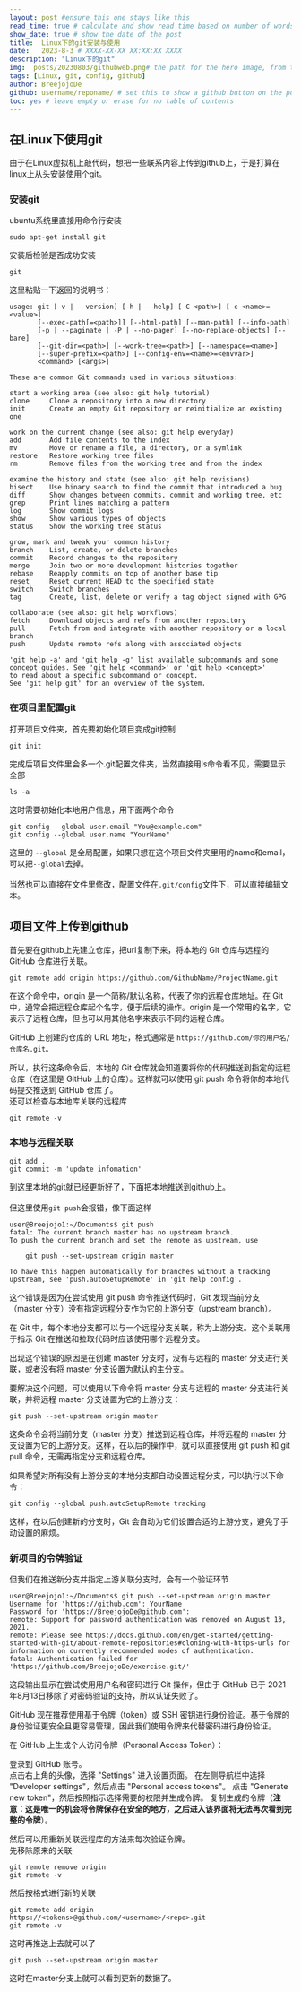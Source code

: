 ```yaml
---
layout: post #ensure this one stays like this
read_time: true # calculate and show read time based on number of words
show_date: true # show the date of the post
title:  Linux下的git安装与使用
date:   2023-8-3 # XXXX-XX-XX XX:XX:XX XXXX
description: "Linux下的git"
img:  posts/20230803/githubweb.png# the path for the hero image, from the image folder (if the image is directly on the image folder, just the filename is needed)
tags: [Linux, git, config, github]
author: BreejojoDe
github: username/reponame/ # set this to show a github button on the post
toc: yes # leave empty or erase for no table of contents
---
```

## 在Linux下使用git
由于在Linux虚拟机上敲代码，想把一些联系内容上传到github上，于是打算在linux上从头安装使用个git。

### 安装git
ubuntu系统里直接用命令行安装

    sudo apt-get install git

安装后检验是否成功安装

    git

这里粘贴一下返回的说明书：

    usage: git [-v | --version] [-h | --help] [-C <path>] [-c <name>=<value>]
           [--exec-path[=<path>]] [--html-path] [--man-path] [--info-path]
           [-p | --paginate | -P | --no-pager] [--no-replace-objects] [--bare]
           [--git-dir=<path>] [--work-tree=<path>] [--namespace=<name>]
           [--super-prefix=<path>] [--config-env=<name>=<envvar>]
           <command> [<args>]

    These are common Git commands used in various situations:

    start a working area (see also: git help tutorial)
    clone     Clone a repository into a new directory
    init      Create an empty Git repository or reinitialize an existing one

    work on the current change (see also: git help everyday)
    add       Add file contents to the index
    mv        Move or rename a file, a directory, or a symlink
    restore   Restore working tree files
    rm        Remove files from the working tree and from the index

    examine the history and state (see also: git help revisions)
    bisect    Use binary search to find the commit that introduced a bug
    diff      Show changes between commits, commit and working tree, etc
    grep      Print lines matching a pattern
    log       Show commit logs
    show      Show various types of objects
    status    Show the working tree status

    grow, mark and tweak your common history
    branch    List, create, or delete branches
    commit    Record changes to the repository
    merge     Join two or more development histories together
    rebase    Reapply commits on top of another base tip
    reset     Reset current HEAD to the specified state
    switch    Switch branches
    tag       Create, list, delete or verify a tag object signed with GPG

    collaborate (see also: git help workflows)
    fetch     Download objects and refs from another repository
    pull      Fetch from and integrate with another repository or a local branch
    push      Update remote refs along with associated objects

    'git help -a' and 'git help -g' list available subcommands and some
    concept guides. See 'git help <command>' or 'git help <concept>'
    to read about a specific subcommand or concept.
    See 'git help git' for an overview of the system.

### 在项目里配置git
打开项目文件夹，首先要初始化项目变成git控制

    git init

完成后项目文件里会多一个.git配置文件夹，当然直接用ls命令看不见，需要显示全部

    ls -a

这时需要初始化本地用户信息，用下面两个命令

    git config --global user.email "You@example.com"
    git config --global user.name "YourName"

这里的 `--global` 是全局配置，如果只想在这个项目文件夹里用的name和email，可以把`--global`去掉。  
<br>
当然也可以直接在文件里修改，配置文件在`.git/config`文件下，可以直接编辑文本。

## 项目文件上传到github
首先要在github上先建立仓库，把url复制下来，将本地的 Git 仓库与远程的 GitHub 仓库进行关联。

    git remote add origin https://github.com/GithubName/ProjectName.git

在这个命令中，origin 是一个简称/默认名称，代表了你的远程仓库地址。在 Git 中，通常会把远程仓库起个名字，便于后续的操作。origin 是一个常用的名字，它表示了远程仓库，但也可以用其他名字来表示不同的远程仓库。

GitHub 上创建的仓库的 URL 地址，格式通常是 `https://github.com/你的用户名/仓库名.git`。

所以，执行这条命令后，本地的 Git 仓库就会知道要将你的代码推送到指定的远程仓库（在这里是 GitHub 上的仓库）。这样就可以使用 git push 命令将你的本地代码提交推送到 GitHub 仓库了。  
还可以检查与本地库关联的远程库

    git remote -v

### 本地与远程关联

    git add .
    git commit -m 'update infomation'  

到这里本地的git就已经更新好了，下面把本地推送到github上。  
<br>
但这里使用`git push`会报错，像下面这样
    
    user@Breejojo1:~/Documents$ git push
    fatal: The current branch master has no upstream branch.
    To push the current branch and set the remote as upstream, use

        git push --set-upstream origin master

    To have this happen automatically for branches without a tracking
    upstream, see 'push.autoSetupRemote' in 'git help config'.

这个错误是因为在尝试使用 git push 命令推送代码时，Git 发现当前分支（master 分支）没有指定远程分支作为它的上游分支（upstream branch）。

在 Git 中，每个本地分支都可以与一个远程分支关联，称为上游分支。这个关联用于指示 Git 在推送和拉取代码时应该使用哪个远程分支。

出现这个错误的原因是在创建 master 分支时，没有与远程的 master 分支进行关联，或者没有将 master 分支设置为默认的主分支。

要解决这个问题，可以使用以下命令将 master 分支与远程的 master 分支进行关联，并将远程 master 分支设置为它的上游分支：

    git push --set-upstream origin master

这条命令会将当前分支（master 分支）推送到远程仓库，并将远程的 master 分支设置为它的上游分支。这样，在以后的操作中，就可以直接使用 git push 和 git pull 命令，无需再指定分支和远程仓库。

如果希望对所有没有上游分支的本地分支都自动设置远程分支，可以执行以下命令：

    git config --global push.autoSetupRemote tracking

这样，在以后创建新的分支时，Git 会自动为它们设置合适的上游分支，避免了手动设置的麻烦。

### 新项目的令牌验证
但我们在推送新分支并指定上游关联分支时，会有一个验证环节

    user@Breejojo1:~/Documents$ git push --set-upstream origin master
    Username for 'https://github.com': YourName
    Password for 'https://BreejojoDe@github.com':
    remote: Support for password authentication was removed on August 13, 2021.
    remote: Please see https://docs.github.com/en/get-started/getting-started-with-git/about-remote-repositories#cloning-with-https-urls for information on currently recommended modes of authentication.
    fatal: Authentication failed for 'https://github.com/BreejojoDe/exercise.git/'

这段输出显示在尝试使用用户名和密码进行 Git 操作，但由于 GitHub 已于 2021年8月13日移除了对密码验证的支持，所以认证失败了。

GitHub 现在推荐使用基于令牌（token）或 SSH 密钥进行身份验证。基于令牌的身份验证更安全且更容易管理，因此我们使用令牌来代替密码进行身份验证。

在 GitHub 上生成个人访问令牌（Personal Access Token）：

登录到 GitHub 账号。  
点击右上角的头像，选择 "Settings" 进入设置页面。
在左侧导航栏中选择 "Developer settings"，然后点击 "Personal access tokens"。
点击 "Generate new token"，然后按照指示选择需要的权限并生成令牌。
复制生成的令牌（**注意：这是唯一的机会将令牌保存在安全的地方，之后进入该界面将无法再次看到完整的令牌**）。

然后可以用重新关联远程库的方法来每次验证令牌。  
先移除原来的关联

    git remote remove origin
    git remote -v

然后按格式进行新的关联

    git remote add origin https://<tokens>@github.com/<username>/<repo>.git
    git remote -v

这时再推送上去就可以了

    git push --set-upstream origin master

这时在master分支上就可以看到更新的数据了。